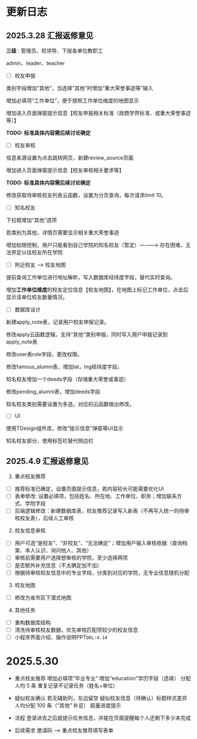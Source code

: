 # 更新日志

## 2025.3.28 汇报返修意见

**三级** : 管理员、校领导、下层各单位教职工

admin、leader、teacher

- [ ] 校友申报

类别字段增加“其他”，当选择“其他”时增加“重大荣誉事迹等”输入

增加必填项“工作单位”，便于按照工作单位维度的地图显示

增加进入页面弹窗提示信息【校友申报相关标准（政商学界标准、或重大荣誉事迹等）】 

**TODO: 标准具体内容需后续讨论确定**

- [ ] 校友审核

信息来源设置为点击跳转网页，新建review_source页面

增加进入页面弹窗提示信息【校友审核相关要求等】 

**TODO: 标准具体内容需后续讨论确定**

修改获取待审核校友列表云函数，设置为分页查询，每次请求limit 10。

- [ ] 知名校友

下拉框增加“其他”选项

若类别为其他，详情页需要显示相关重大荣誉事迹

增加权限控制，用户只能看到自己学院的知名校友（暂定）————> 存在困难，无法界定以往校友所在学院

- [ ] 附近校友 ——> 校友地图

提前查询工作单位进行地址解析，写入数据库经纬度字段，替代实时查询。

增加**工作单位维度**的校友定位信息【校友地图】，在地图上标记工作单位，点击后显示该单位校友数量情况。

- [ ] 数据库设计

新建apply_note表，记录用户校友申报记录。

修改apply云函数逻辑，支持“其他”类别申报，同时写入用户申报记录到apply_note表

修改user表role字段，更改权限。

修改famous_alumni表，增加lat，lng经纬度字段。

知名校友增加一个deeds字段（存储重大荣誉或事迹）

修改pending_alumni表，增加deeds字段

知名校友类别需要设置为多选，对应的云函数做出修改。

- [ ] UI

使用TDesign组件库，修改“提示信息”弹窗等UI显示

知名校友部分，使用标签栏替代侧边栏

## 2025.4.9 汇报返修意见
1. 重点校友推荐
- [ ] 推荐标准已确定，设置页面提示信息，若内容较长可能需要优化UI
- [ ] 表单修改: 设置必填项，包括姓名、所在地、工作单位、职务；增加联系方式、学院字段
- [ ] 后端逻辑修改：新建数据库表，校友推荐记录写入新表（不再写入统一的待审核校友表），后续人工审核
2. 校友信息审核
- [ ] 用户可选“是校友”、“非校友”、“无法确定”；增加用户输入审核依据（查询档案、本人认识、询问他人、其他）
- [ ] 审核前需要用户选择想审核的学院，至少选择两项
- [ ] 是否额外补充信息（不太确定加不加）
- [ ] 根据待审核校友信息中的专业字段，分类到对应的学院，无专业信息随机分配
3. 校友地图
- [ ] 修改为省市区下潜式地图
4. 其他任务
- [ ] 重构数据库结构
- [ ] 清洗待审核校友数据，优先审核匹配项较少的校友信息
- [ ] 小程序界面介绍、操作说明PPT`DDL:4.14` 

# 2025.5.30

- 重点校友推荐
增加必填项“毕业专业”
增加“education”学历字段（选填）
分配人均 5 条
重复记录不记录任务（姓名+单位）

- 疑似校友确认
若无辅助列，左边留空
疑似校友信息（待确认）标题样式差异
人均分配 100 条（“其他” 补足）
超量进度提示

- 流程
登录进去之后就提示任务信息，并能在页面提醒每个人还剩下多少未完成

- 后续需求
邀请码 ——> 重点校友推荐填写表单
